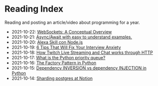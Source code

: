 # Reading Index

Reading and posting an article/video about programming for a year.


- 2021-10-22: [WebSockets: A Conceptual Overview ](https://dev.to/sahuvikramp/websockets-a-conceptual-overview-41m)
- 2021-10-21: [Async/Await with easy to understand examples.](https://dev.to/nehal_mahida/asyncawait-with-easy-to-understand-examples-2221)
- 2021-10-20: [ Alexa Skill con Node.js](https://xavidop.me/alexa/2020-05-18-alexa-nodejs/)
- 2021-10-19: [6 Tips That Will Fix Your Interview Anxiety](https://dev.to/jburroughs/6-tips-that-will-fix-your-interview-anxiety-2md1)
- 2021-10-18: [How Twitch Live Streaming and Chat works through HTTP](https://www.youtube.com/watch?v=X7AQ_f-ki3s)
- 2021-10-17: [What is the Python priority queue?](https://dev.to/221910304004/what-is-the-python-priority-queue-4jdd)
- 2021-10-16: [The Factory Pattern in Python](https://www.youtube.com/watch?v=s_4ZrtQs8Do)
- 2021-10-15: [Dependency INVERSION vs dependency INJECTION in Python](https://www.youtube.com/watch?v=2ejbLVkCndI)
- 2021-10-14: [Sharding postgres at Notion](https://www.notion.so/blog/sharding-postgres-at-notion)



